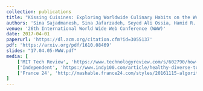 ```yaml
---
collection: publications
title: "Kissing Cuisines: Exploring Worldwide Culinary Habits on the Web"
authors: 'Sina Sajadmanesh, Sina Jafarzadeh, Seyed Ali Ossia, Hamid R. Rabiee, Hamed Haddadi, Yelena Mejova, Mirco Musolesi, Emiliano De Cristofaro, and Gianluca Stringhini'
venue: '26th International World Wide Web Conference (WWW)'
date: 2017-04-01
paperurl: 'https://dl.acm.org/citation.cfm?id=3055137'
pdf: 'https://arxiv.org/pdf/1610.08469'
slides: "17.04.05-WWW.pdf"
media: [
    ['MIT Tech Review', 'https://www.technologyreview.com/s/602790/how-data-mining-reveals-the-worlds-healthiest-cuisines/'],
    ['Independent', 'https://www.indy100.com/article/healthy-diverse-top-healthiest-countries-cuisine-food-in-the-world-list-7412171'], 
    ['France 24', 'http://mashable.france24.com/styles/20161115-algorithme-cuisines-recherche-nutrition-ingredients']
]
---
```

